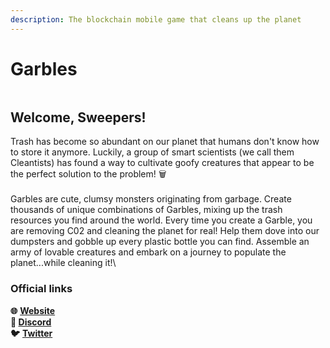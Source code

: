 ```yaml
---
description: The blockchain mobile game that cleans up the planet
---
```


# Garbles

<figure><img src=".gitbook/assets/Discord background image copy 2.jpeg" alt=""><figcaption></figcaption></figure>

## Welcome, Sweepers!

Trash has become so abundant on our planet that humans don't know how to store it anymore. Luckily, a group of smart scientists (we call them Cleantists) has found a way to cultivate goofy creatures that appear to be the perfect solution to the problem! 🗑️ \
&#x20;\
Garbles are cute, clumsy monsters originating from garbage. Create thousands of unique combinations of Garbles, mixing up the trash resources you find around the world. Every time you create a Garble, you are removing C02 and cleaning the planet for real! Help them dove into our dumpsters and gobble up every plastic bottle you can find. Assemble an army of lovable creatures and embark on a journey to populate the planet...while cleaning it!\


### Official links

**🌐** [**Website**](https://www.garbles.fun/)****\
**👾** [**Discord**](https://discord.gg/yKvddrZ25u)****\
**🐦** [**Twitter**](https://twitter.com/garblesfun)
